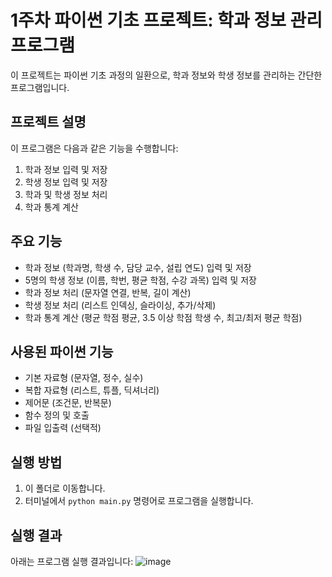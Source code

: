 # 1주차 파이썬 기초 프로젝트: 학과 정보 관리 프로그램

이 프로젝트는 파이썬 기초 과정의 일환으로, 학과 정보와 학생 정보를 관리하는 간단한 프로그램입니다.

## 프로젝트 설명
이 프로그램은 다음과 같은 기능을 수행합니다:
1. 학과 정보 입력 및 저장
2. 학생 정보 입력 및 저장
3. 학과 및 학생 정보 처리
4. 학과 통계 계산

## 주요 기능
- 학과 정보 (학과명, 학생 수, 담당 교수, 설립 연도) 입력 및 저장
- 5명의 학생 정보 (이름, 학번, 평균 학점, 수강 과목) 입력 및 저장
- 학과 정보 처리 (문자열 연결, 반복, 길이 계산)
- 학생 정보 처리 (리스트 인덱싱, 슬라이싱, 추가/삭제)
- 학과 통계 계산 (평균 학점 평균, 3.5 이상 학점 학생 수, 최고/최저 평균 학점)

## 사용된 파이썬 기능
- 기본 자료형 (문자열, 정수, 실수)
- 복합 자료형 (리스트, 튜플, 딕셔너리)
- 제어문 (조건문, 반복문)
- 함수 정의 및 호출
- 파일 입출력 (선택적)

## 실행 방법
1. 이 폴더로 이동합니다.
2. 터미널에서 `python main.py` 명령어로 프로그램을 실행합니다.

## 실행 결과
아래는 프로그램 실행 결과입니다:
![image](https://github.com/user-attachments/assets/28165c40-68e0-455b-bb2a-d9d2eb6f616d)
